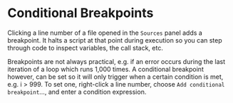 # Conditional Breakpoints

Clicking a line number of a file opened in the `Sources` panel adds a breakpoint. It halts a script at that point during execution so you can step through code to inspect variables, the call stack, etc.

Breakpoints are not always practical, e.g. if an error occurs during the last iteration of a loop which runs 1,000 times. A conditional breakpoint however, can be set so it will only trigger when a certain condition is met, e.g. i > 999. To set one, right-click a line number, choose `Add conditional breakpoint`…, and enter a condition expression.
